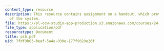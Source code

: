 ```yaml
---
content_type: resource
description: This resource contains assignment on a handout, which provides an overview
  of the system.
file: https://ol-ocw-studio-app-production.s3.amazonaws.com/courses/24-903-language-and-its-structure-iii-semantics-and-pragmatics-spring-2005/7fdf9b83beaf5a4e030e177f9020e26f_ps6.pdf
file_type: application/pdf
resourcetype: Document
title: ps6.pdf
uid: 7fdf9b83-beaf-5a4e-030e-177f9020e26f
---
```

